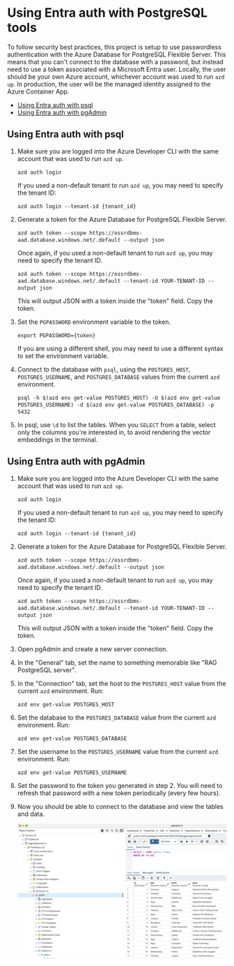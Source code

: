 # Using Entra auth with PostgreSQL tools

To follow security best practices, this project is setup to use passwordless authentication with the Azure Database for PostgreSQL Flexible Server. This means that you can't connect to the database with a password, but instead need to use a token associated with a Microsoft Entra user. Locally, the user should be your own Azure account, whichever account was used to run `azd up`. In production, the user will be the managed identity assigned to the Azure Container App.

* [Using Entra auth with psql](#using-entra-auth-with-psql)
* [Using Entra auth with pgAdmin](#using-entra-auth-with-pgadmin)

## Using Entra auth with psql

1. Make sure you are logged into the Azure Developer CLI with the same account that was used to run `azd up`.

    ```shell
    azd auth login
    ```

    If you used a non-default tenant to run `azd up`, you may need to specify the tenant ID:

    ```shell
    azd auth login --tenant-id {tenant_id}
    ```

2. Generate a token for the Azure Database for PostgreSQL Flexible Server.

    ```shell
    azd auth token --scope https://ossrdbms-aad.database.windows.net/.default --output json
    ```

    Once again, if you used a non-default tenant to run `azd up`, you may need to specify the tenant ID.

    ```shell
    azd auth token --scope https://ossrdbms-aad.database.windows.net/.default --tenant-id YOUR-TENANT-ID --output json
    ```

    This will output JSON with a token inside the "token" field. Copy the token.

3. Set the `PGPASSWORD` environment variable to the token.

    ```shell
    export PGPASSWORD={token}
    ```

    If you are using a different shell, you may need to use a different syntax to set the environment variable.

4. Connect to the database with `psql`, using the `POSTGRES_HOST`, `POSTGRES_USERNAME`, and `POSTGRES_DATABASE` values from the current `azd` environment.

    ```shell
    psql -h $(azd env get-value POSTGRES_HOST) -U $(azd env get-value POSTGRES_USERNAME) -d $(azd env get-value POSTGRES_DATABASE) -p 5432
    ```

5. In psql, use `\d` to list the tables. When you `SELECT` from a table, select only the columns you're interested in, to avoid rendering the vector embeddings in the terminal.

## Using Entra auth with pgAdmin

1. Make sure you are logged into the Azure Developer CLI with the same account that was used to run `azd up`.

    ```shell
    azd auth login
    ```

    If you used a non-default tenant to run `azd up`, you may need to specify the tenant ID:

    ```shell
    azd auth login --tenant-id {tenant_id}
    ```

2. Generate a token for the Azure Database for PostgreSQL Flexible Server.

    ```shell
    azd auth token --scope https://ossrdbms-aad.database.windows.net/.default --output json
    ```

    Once again, if you used a non-default tenant to run `azd up`, you may need to specify the tenant ID.

    ```shell
    azd auth token --scope https://ossrdbms-aad.database.windows.net/.default --tenant-id YOUR-TENANT-ID --output json
    ```

    This will output JSON with a token inside the "token" field. Copy the token.

3. Open pgAdmin and create a new server connection.

4. In the "General" tab, set the name to something memorable like "RAG PostgreSQL server".

5. In the "Connection" tab, set the host to the `POSTGRES_HOST` value from the current `azd` environment. Run:

    ```shell
    azd env get-value POSTGRES_HOST
    ```

6. Set the database to the `POSTGRES_DATABASE` value from the current `azd` environment. Run:

    ```shell
    azd env get-value POSTGRES_DATABASE
    ```

7. Set the username to the `POSTGRES_USERNAME` value from the current `azd` environment. Run:

    ```shell
    azd env get-value POSTGRES_USERNAME
    ```

8. Set the password to the token you generated in step 2. You will need to refresh that password with a new token periodically (every few hours).

9. Now you should be able to connect to the database and view the tables and data.

    ![Screenshot of pgAdmin showing the tables in the database](images/screenshot_pgadmin.png)
